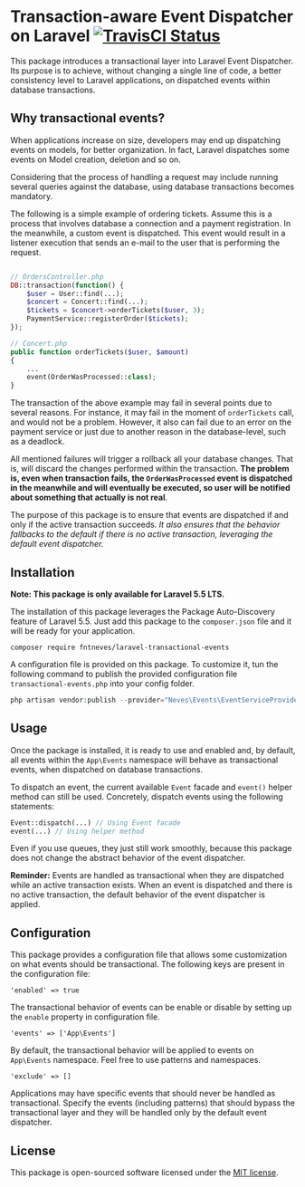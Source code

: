# Transaction-aware Event Dispatcher on Laravel <a href="https://travis-ci.org/fntneves/laravel-transactional-events"><img src="https://travis-ci.org/fntneves/laravel-transactional-events.svg?branch=master" alt="TravisCI Status"></a>

This package introduces a transactional layer into Laravel Event Dispatcher. Its purpose is to achieve, without changing a single line of code, a better consistency level to Laravel applications, on dispatched events within database transactions.

## Why transactional events?
When applications increase on size, developers may end up dispatching events on models, for better organization. In fact, Laravel dispatches some events on Model creation, deletion and so on.

Considering that the process of handling a request may include running several queries against the database, using database transactions becomes mandatory.

The following is a simple example of ordering tickets. Assume this is a process that involves database a connection and a payment registration. In the meanwhile, a custom event is dispatched. This event would result in a listener execution that sends an e-mail to the user that is performing the request.

```php

// OrdersController.php
DB::transaction(function() {
    $user = User::find(...);
    $concert = Concert::find(...);
    $tickets = $concert->orderTickets($user, 3);
    PaymentService::registerOrder($tickets);
});

// Concert.php
public function orderTickets($user, $amount)
{
    ...
    event(OrderWasProcessed::class);
}
```

The transaction of the above example may fail in several points due to several reasons. For instance, it may fail in the moment of `orderTickets` call, and would not be a problem. However, it also can fail due to an error on the payment service or just due to another reason in the database-level, such as a deadlock.

All mentioned failures will trigger a rollback all your database changes. That is, will discard the changes performed within the transaction. **The problem is, even when transaction fails, the `OrderWasProcessed` event is dispatched in the meanwhile and will eventually be executed, so user will be notified about something that actually is not real**.

The purpose of this package is to ensure that events are dispatched if and only if the active transaction succeeds. *It also ensures that the behavior fallbacks to the default if there is no active transaction, leveraging the default event dispatcher.*

## Installation
**Note: This package is only available for Laravel 5.5 LTS.**

The installation of this package leverages the Package Auto-Discovery feature of Laravel 5.5. Just add this package to the `composer.json` file and it will be ready for your application.

```
composer require fntneves/laravel-transactional-events
```

A configuration file is provided on this package. To customize it, tun the following command to publish the provided configuration file `transactional-events.php` into your config folder.

```php
php artisan vendor:publish --provider="Neves\Events\EventServiceProvider"
```


## Usage

Once the package is installed, it is ready to use and enabled and, by default, all events within the `App\Events` namespace will behave as transactional events, when dispatched on database transactions.

To dispatch an event, the current available `Event` facade and `event()` helper method can still be used. Concretely, dispatch events using the following statements:

```php
Event::dispatch(...) // Using Event facade
event(...) // Using helper method
```

Even if you use queues, they just still work smoothly, because this package does not change the abstract behavior of the event dispatcher.

**Reminder:** Events are handled as transactional when they are dispatched while an active transaction exists. When an event is dispatched and there is no active transaction, the default behavior of the event dispatcher is applied.


## Configuration

This package provides a configuration file that allows some customization on what events should be transactional. The following keys are present in the configuration file:

```
'enabled' => true
```
The transactional behavior of events can be enable or disable by setting up the `enable` property in configuration file.

```
'events' => ['App\Events']
```
By default, the transactional behavior will be applied to events on `App\Events` namespace. Feel free to use patterns and namespaces.

```
'exclude' => []
```
Applications may have specific events that should never be handled as transactional. Specify the events (including patterns) that should bypass the transactional layer and they will be handled only by the default event dispatcher.

## License
This package is open-sourced software licensed under the [MIT license](http://opensource.org/licenses/MIT).
